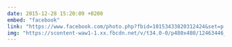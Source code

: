 ```yaml
---
date: 2015-12-28 15:20:09 +0200
embed: "facebook"
link: "https://www.facebook.com/photo.php?fbid=10153433820312424&set=p.10153433820312424&type=3"
img: "https://scontent-waw1-1.xx.fbcdn.net/v/t34.0-0/p480x480/12463446_10153433874492424_1195483340_n.jpg?oh=9a2401d94cdfe7230e2d3006e368ac32&oe=58E60AF5"
---
```

